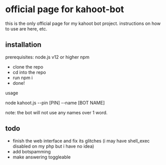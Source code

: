 # official page for kahoot-bot

this is the only official page for my kahoot bot project. instructions on how to use are here, etc.

## installation

prerequisites:
node.js v12 or higher
npm

- clone the repo
- cd into the repo
- run npm i
- done!

usage

node kahoot.js --pin [PIN] --name [BOT NAME]

note: the bot will not use any names over 1 word.

## todo

- finish the web interface and fix its glitches (i may have shell_exec disabled on my php but i have no idea)
- add botspamming 
- make answering toggleable 

